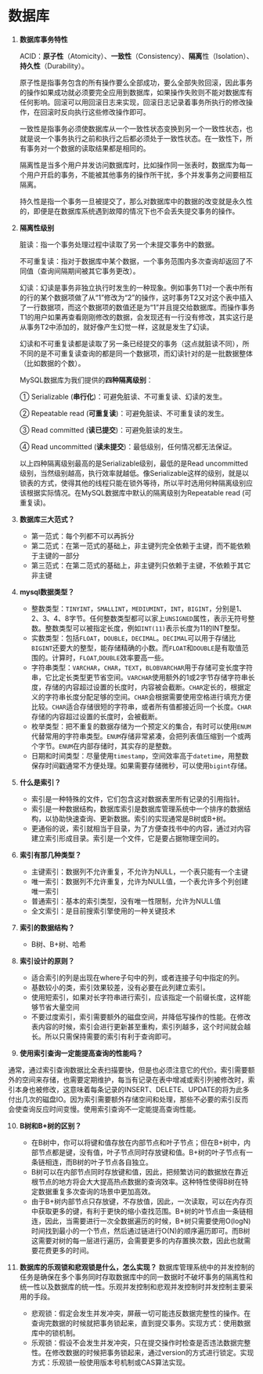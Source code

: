  # 数据库

1. **数据库事务特性**

   ACID：**原子性**（Atomicity）、**一致性**（Consistency）、**隔离**性（Isolation）、**持久性**（Durability）。

   原子性是指事务包含的所有操作要么全部成功，要么全部失败回滚，因此事务的操作如果成功就必须要完全应用到数据库，如果操作失败则不能对数据库有任何影响。回滚可以用回滚日志来实现，回滚日志记录着事务所执行的修改操作，在回滚时反向执行这些修改操作即可。

   一致性是指事务必须使数据库从一个一致性状态变换到另一个一致性状态，也就是说一个事务执行之前和执行之后都必须处于一致性状态。在一致性下，所有事务对一个数据的读取结果都是相同的。

   隔离性是当多个用户并发访问数据库时，比如操作同一张表时，数据库为每一个用户开启的事务，不能被其他事务的操作所干扰，多个并发事务之间要相互隔离。

   持久性是指一个事务一旦被提交了，那么对数据库中的数据的改变就是永久性的，即便是在数据库系统遇到故障的情况下也不会丢失提交事务的操作。

2. **隔离性级别**

   脏读：指一个事务处理过程中读取了另一个未提交事务中的数据。

   不可重复读：指对于数据库中某个数据，一个事务范围内多次查询却返回了不同值（查询间隔期间被其它事务更改）。

   幻读：幻读是事务非独立执行时发生的一种现象。例如事务T1对一个表中所有的行的某个数据项做了从“1”修改为“2”的操作，这时事务T2又对这个表中插入了一行数据项，而这个数据项的数值还是为“1”并且提交给数据库。而操作事务T1的用户如果再查看刚刚修改的数据，会发现还有一行没有修改，其实这行是从事务T2中添加的，就好像产生幻觉一样，这就是发生了幻读。

   幻读和不可重复读都是读取了另一条已经提交的事务（这点就脏读不同），所不同的是不可重复读查询的都是同一个数据项，而幻读针对的是一批数据整体（比如数据的个数）。

   MySQL数据库为我们提供的**四种隔离级别**：

   ① Serializable (**串行化**)：可避免脏读、不可重复读、幻读的发生。

   ② Repeatable read (**可重复读**)：可避免脏读、不可重复读的发生。

   ③ Read committed (**读已提交**)：可避免脏读的发生。

   ④ Read uncommitted (**读未提交**)：最低级别，任何情况都无法保证。

   以上四种隔离级别最高的是Serializable级别，最低的是Read  uncommitted级别，当然级别越高，执行效率就越低。像Serializable这样的级别，就是以锁表的方式，使得其他的线程只能在锁外等待，所以平时选用何种隔离级别应该根据实际情况。在MySQL数据库中默认的隔离级别为Repeatable read (可重复读)。
   
3. **数据库三大范式？**

   * 第一范式：每个列都不可以再拆分
   * 第二范式：在第一范式的基础上，非主键列完全依赖于主键，而不能依赖于主键的一部分
   * 第三范式：在第二范式的基础上，非主键列只依赖于主键，不依赖于其它非主键

4. **mysql数据类型？**

   * 整数类型：`TINYINT`，`SMALLINT`，`MEDIUMINT`，`INT`，`BIGINT`，分别是1、2、3、4、8字节。任何整数类型都可以家上`UNSIGNED`属性，表示无符号整数。整数类型可以被指定长度，例如`INT(11)`表示长度为11的INT整型。
   * 实数类型：包括`FLOAT`，`DOUBLE`，`DECIMAL`。`DECIMAL`可以用于存储比`BIGINT`还要大的整型，能存储精确的小数。而`FLOAT`和`DOUBLE`是有取值范围的。计算时，`FLOAT`,`DOUBLE`效率要高一些。
   * 字符串类型：`VARCHAR`，`CHAR`，`TEXT`，`BLOBVARCHAR`用于存储可变长度字符串，它比定长类型更节省空间。`VARCHAR`使用额外的1或2字节存储字符串长度，存储的内容超过设置的长度时，内容被会截断。`CHAR`定长的，根据定义的字符串长度分配足够的空间。`CHAR`会根据需要使用空格进行填充方便比较。`CHAR`适合存储很短的字符串，或者所有值都接近同一个长度。`CHAR`存储的内容超过设置的长度时，会被截断。
   * 枚举类型：把不重复的数据存储为一个预定义的集合，有时可以使用`ENUM`代替常用的字符串类型。`ENUM`存储非常紧凑，会把列表值压缩到一个或两个字节。`ENUM`在内部存储时，其实存的是整数。
   * 日期和时间类型：尽量使用`timestamp`，空间效率高于`datetime`，用整数保存时间戳通常不方便处理。如果需要存储微秒，可以使用`bigint`存储。

5. **什么是索引？**

   * 索引是一种特殊的文件，它们包含这对数据表里所有记录的引用指针。
   * 索引是一种数据结构，数据库索引是数据库管理系统中一个排序的数据结构，以协助快速查询、更新数据。索引的实现通常是B树或B+树。
   * 更通俗的说，索引就相当于目录，为了方便查找书中的内容，通过对内容建立索引形成目录。索引是一个文件，它是要占据物理空间的。

6. **索引有那几种类型？**

   * 主键索引：数据列不允许重复，不允许为NULL，一个表只能有一个主键
   * 唯一索引：数据列不允许重复，允许为NULL值，一个表允许多个列创建唯一索引
   * 普通索引：基本的索引类型，没有唯一性限制，允许为NULL值
   * 全文索引：是目前搜索引擎使用的一种关键技术

7. **索引的数据结构？**

   * B树、B+树、哈希

8. **索引设计的原则？**

   * 适合索引的列是出现在where子句中的列，或者连接子句中指定的列。
   * 基数较小的类，索引效果较差，没有必要在此列建立索引。
   * 使用短索引，如果对长字符串进行索引，应该指定一个前缀长度，这样能够节省大量空间
   * 不要过度索引，索引需要额外的磁盘空间，并降低写操作的性能。在修改表内容的时候，索引会进行更新甚至重构，索引列越多，这个时间就会越长。所以只需保持需要的索引有利于查询即可。

9.  **使用索引查询一定能提高查询的性能吗？**

   通常，通过索引查询数据比全表扫描要快，但是也必须注意它的代价。索引需要额外的空间来存储，也需要定期维护，每当有记录在表中增减或索引列被修改时，索引本身也被修改，这意味着每条记录的INSERT、DELETE、UPDATE的将为此多付出几次的磁盘IO。因为索引需要额外存储空间和处理，那些不必要的索引反而会使查询反应时间变慢。使用索引查询不一定能提高查询性能。

10. **B树和B+树的区别？**

    * 在B树中，你可以将键和值存放在内部节点和叶子节点；但在B+树中，内部节点都是键，没有值，叶子节点同时存放键和值。B+树的叶子节点有一条链相连，而B树的叶子节点各自独立。
    * B树可以在内部节点同时存放键和值，因此，把频繁访问的数据放在靠近根节点的地方将会大大提高热点数据的查询效率。这种特性使得B树在特定数据重复多次查询的场景中更加高效。
    * 由于B+树内部节点只存放键，不存放值，因此，一次读取，可以在内存页中获取更多的键，有利于更快的缩小查找范围。B+树的叶节点由一条链相连，因此，当需要进行一次全数据遍历的时候，B+树只需要使用O(logN)时间找到最小的一个节点，然后通过链进行O(N)的顺序遍历即可。而B树这需要对树的每一层进行遍历，会需要更多的内存置换次数，因此也就需要花费更多的时间。

11. **数据库的乐观锁和悲观锁是什么，怎么实现？**
    数据库管理系统中的并发控制的任务是确保在多个事务同时存取数据库中的同一数据时不破坏事务的隔离性和统一性以及数据库的统一性。乐观并发控制和悲观并发控制时并发控制主要采用的手段。

    * 悲观锁：假定会发生并发冲突，屏蔽一切可能违反数据完整性的操作。在查询完数据的时候就把事务锁起来，直到提交事务。实现方式：使用数据库中的锁机制。
    * 乐观锁：假设不会发生并发冲突，只在提交操作时检查是否违法数据完整性。在修改数据的时候把事务锁起来，通过version的方式进行锁定。实现方式：乐观锁一般使用版本号机制或CAS算法实现。

